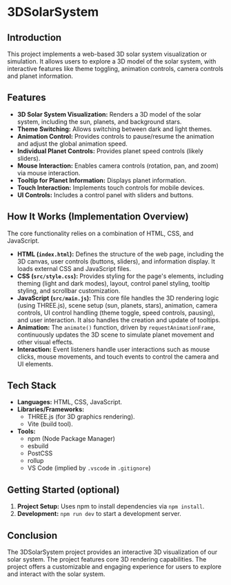 # 3DSolarSystem

## Introduction

This project implements a web-based 3D solar system visualization or simulation. It allows users to explore a 3D model of the solar system, with interactive features like theme toggling, animation controls, camera controls and planet information.

## Features

*   **3D Solar System Visualization:** Renders a 3D model of the solar system, including the sun, planets, and background stars.
*   **Theme Switching:** Allows switching between dark and light themes.
*   **Animation Control:** Provides controls to pause/resume the animation and adjust the global animation speed.
*   **Individual Planet Controls:** Provides planet speed controls (likely sliders).
*   **Mouse Interaction:** Enables camera controls (rotation, pan, and zoom) via mouse interaction.
*   **Tooltip for Planet Information:** Displays planet information.
*   **Touch Interaction:** Implements touch controls for mobile devices.
*   **UI Controls:** Includes a control panel with sliders and buttons.

## How It Works (Implementation Overview)

The core functionality relies on a combination of HTML, CSS, and JavaScript.

*   **HTML (`index.html`):** Defines the structure of the web page, including the 3D canvas, user controls (buttons, sliders), and information display.  It loads external CSS and JavaScript files.
*   **CSS (`src/style.css`):** Provides styling for the page's elements, including theming (light and dark modes), layout, control panel styling, tooltip styling, and scrollbar customization.
*   **JavaScript (`src/main.js`):** This core file handles the 3D rendering logic (using THREE.js), scene setup (sun, planets, stars), animation, camera controls, UI control handling (theme toggle, speed controls, pausing), and user interaction.  It also handles the creation and update of tooltips.
*   **Animation:** The `animate()` function, driven by `requestAnimationFrame`, continuously updates the 3D scene to simulate planet movement and other visual effects.
*   **Interaction:**  Event listeners handle user interactions such as mouse clicks, mouse movements, and touch events to control the camera and UI elements.

## Tech Stack

*   **Languages:** HTML, CSS, JavaScript.
*   **Libraries/Frameworks:**
    *   THREE.js (for 3D graphics rendering).
    *   Vite (build tool).
*   **Tools:**
    *   npm (Node Package Manager)
    *   esbuild
    *   PostCSS
    *   rollup
    *   VS Code (implied by `.vscode` in `.gitignore`)

## Getting Started (optional)

1.  **Project Setup:**  Uses npm to install dependencies via `npm install`.
2.  **Development:**  `npm run dev` to start a development server.

## Conclusion

The 3DSolarSystem project provides an interactive 3D visualization of our solar system.  The project features core 3D rendering capabilities.  The project offers a customizable and engaging experience for users to explore and interact with the solar system.
```